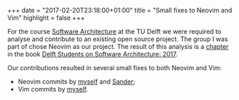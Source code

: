 +++
date = "2017-02-20T23:18:00+01:00"
title = "Small fixes to Neovim and Vim"
highlight = false
+++

For the course [Software Architecture](http://studiegids.tudelft.nl/a101_displayCourse.do?course_id=38330&_NotifyTextSearch_) at the TU Delft we were required to analyse
and contribute to an existing open source project. The group I was part of chose
Neovim as our project. The result of this analysis is a
[chapter](https://delftswa.gitbooks.io/desosa-2017/content/neovim/chapter.html)
in the book [Delft Students on Software Architecture:
2017](https://delftswa.gitbooks.io/desosa-2017/content/).

Our contributions resulted in several small fixes to both Neovim and Vim:

* Neovim commits by [myself](https://github.com/neovim/neovim/commits/master?author=Hjdskes) and [Sander](https://github.com/neovim/neovim/commits/master?author=sander2);
* Vim commits by [myself](https://github.com/vim/vim/commit/3457d295f4035293a78f9a9851ea416f923dd59e).
